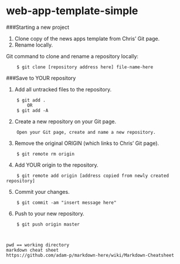 web-app-template-simple
=======================
###Starting a new project
1. Clone copy of the news apps template from Chris’ Git page.
2. Rename locally.

Git command to clone and rename a repository locally: 
```
	$ git clone [repository address here] file-name-here
```


###Save to YOUR repository
1. Add all untracked files to the repository.
```
	$ git add .
		OR
	$ git add -A
```
2. Create a new repository on your Git page.
```
	Open your Git page, create and name a new repository.
```
3. Remove the original ORIGIN (which links to Chris’ Git page).
```
	$ git remote rm origin
```
4. Add YOUR origin to the repository.
```
	$ git remote add origin [address copied from newly created repository]
```
5. Commit your changes.
```
	$ git commit -am "insert message here"
```
6. Push to your new repository.
```
	$ git push origin master



pwd == working directory
markdown cheat sheet
https://github.com/adam-p/markdown-here/wiki/Markdown-Cheatsheet
